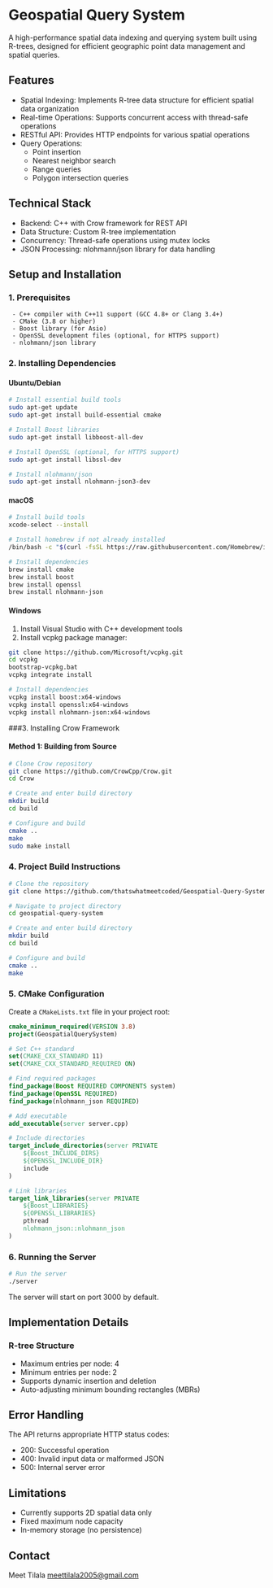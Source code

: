 # Geospatial Query System

A high-performance spatial data indexing and querying system built using R-trees, designed for efficient geographic point data management and spatial queries.

## Features

- Spatial Indexing: Implements R-tree data structure for efficient spatial data organization
- Real-time Operations: Supports concurrent access with thread-safe operations
- RESTful API: Provides HTTP endpoints for various spatial operations
- Query Operations:
  - Point insertion
  - Nearest neighbor search
  - Range queries
  - Polygon intersection queries

## Technical Stack

- Backend: C++ with Crow framework for REST API
- Data Structure: Custom R-tree implementation
- Concurrency: Thread-safe operations using mutex locks
- JSON Processing: nlohmann/json library for data handling


## Setup and Installation

  ### 1. Prerequisites
     - C++ compiler with C++11 support (GCC 4.8+ or Clang 3.4+)
     - CMake (3.8 or higher)
     - Boost library (for Asio)
     - OpenSSL development files (optional, for HTTPS support)
     - nlohmann/json library

  ### 2. Installing Dependencies

  #### Ubuntu/Debian
```bash
# Install essential build tools
sudo apt-get update
sudo apt-get install build-essential cmake

# Install Boost libraries
sudo apt-get install libboost-all-dev

# Install OpenSSL (optional, for HTTPS support)
sudo apt-get install libssl-dev

# Install nlohmann/json
sudo apt-get install nlohmann-json3-dev
```

#### macOS
```bash
# Install build tools
xcode-select --install

# Install homebrew if not already installed
/bin/bash -c "$(curl -fsSL https://raw.githubusercontent.com/Homebrew/install/HEAD/install.sh)"

# Install dependencies
brew install cmake
brew install boost
brew install openssl
brew install nlohmann-json
```

#### Windows
1. Install Visual Studio with C++ development tools
2. Install vcpkg package manager:
```bash
git clone https://github.com/Microsoft/vcpkg.git
cd vcpkg
bootstrap-vcpkg.bat
vcpkg integrate install

# Install dependencies
vcpkg install boost:x64-windows
vcpkg install openssl:x64-windows
vcpkg install nlohmann-json:x64-windows
```

###3. Installing Crow Framework

#### Method 1: Building from Source
```bash
# Clone Crow repository
git clone https://github.com/CrowCpp/Crow.git
cd Crow

# Create and enter build directory
mkdir build
cd build

# Configure and build
cmake ..
make
sudo make install
```

### 4. Project Build Instructions

```bash
# Clone the repository
git clone https://github.com/thatswhatmeetcoded/Geospatial-Query-System.git

# Navigate to project directory
cd geospatial-query-system

# Create and enter build directory
mkdir build
cd build

# Configure and build
cmake ..
make
```

### 5. CMake Configuration

Create a `CMakeLists.txt` file in your project root:

```cmake
cmake_minimum_required(VERSION 3.8)
project(GeospatialQuerySystem)

# Set C++ standard
set(CMAKE_CXX_STANDARD 11)
set(CMAKE_CXX_STANDARD_REQUIRED ON)

# Find required packages
find_package(Boost REQUIRED COMPONENTS system)
find_package(OpenSSL REQUIRED)
find_package(nlohmann_json REQUIRED)

# Add executable
add_executable(server server.cpp)

# Include directories
target_include_directories(server PRIVATE 
    ${Boost_INCLUDE_DIRS}
    ${OPENSSL_INCLUDE_DIR}
    include
)

# Link libraries
target_link_libraries(server PRIVATE
    ${Boost_LIBRARIES}
    ${OPENSSL_LIBRARIES}
    pthread
    nlohmann_json::nlohmann_json
)
```

### 6. Running the Server

```bash
# Run the server
./server
```

The server will start on port 3000 by default.


## Implementation Details

### R-tree Structure
- Maximum entries per node: 4
- Minimum entries per node: 2
- Supports dynamic insertion and deletion
- Auto-adjusting minimum bounding rectangles (MBRs)

## Error Handling

The API returns appropriate HTTP status codes:
- 200: Successful operation
- 400: Invalid input data or malformed JSON
- 500: Internal server error


## Limitations

- Currently supports 2D spatial data only
- Fixed maximum node capacity
- In-memory storage (no persistence)


## Contact

Meet Tilala
meettilala2005@gmail.com
